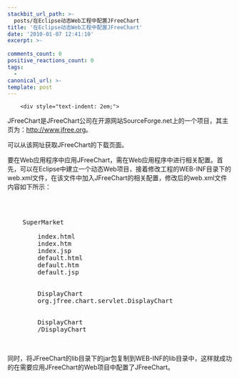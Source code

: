 ```yaml
---
stackbit_url_path: >-
  posts/在Eclipse动态Web工程中配置JFreeChart
title: '在Eclipse动态Web工程中配置JFreeChart'
date: '2010-01-07 12:41:10'
excerpt: >-
  
comments_count: 0
positive_reactions_count: 0
tags: 
  - 
canonical_url: >-
template: post
---
```


        <div style="text-indent: 2em;">
<p>JFreeChart是JFreeChart公司在开源网站SourceForge.net上的一个项目，其主页为：<a href="http://www.jfree.org" target="_blank" title="JFree">http://www.jfree.org</a>。</p>
<p>可以从该网址获取JFreeChart的下载页面。</p>
<p>要在Web应用程序中应用JFreeChart，需在Web应用程序中进行相关配置。首先，可以在Eclipse中建立一个动态Web项目，接着修改工程的WEB-INF目录下的web.xml文件，在该文件中加入JFreeChart的相关配置，修改后的web.xml文件内容如下所示：</p>
<pre class="brush: java" style="text-indent: 0;"><!--?xml version="1.0" encoding="UTF-8"?-->
<web-app id="WebApp_ID" version="2.4" xmlns="http://java.sun.com/xml/ns/j2ee" xmlns:xsi="http://www.w3.org/2001/XMLSchema-instance" xsi:schemalocation="http://java.sun.com/xml/ns/j2ee http://java.sun.com/xml/ns/j2ee/web-app_2_4.xsd">
	<display-name>
	SuperMarket</display-name>
	<welcome-file-list>
		<welcome-file>index.html</welcome-file>
		<welcome-file>index.htm</welcome-file>
		<welcome-file>index.jsp</welcome-file>
		<welcome-file>default.html</welcome-file>
		<welcome-file>default.htm</welcome-file>
		<welcome-file>default.jsp</welcome-file>
	</welcome-file-list>
	<servlet>
		<servlet-name>DisplayChart</servlet-name>
		<servlet-class>org.jfree.chart.servlet.DisplayChart</servlet-class>
	</servlet>
	<servlet-mapping>
		<servlet-name>DisplayChart</servlet-name>
		<url-pattern>/DisplayChart</url-pattern>
	</servlet-mapping>
</web-app>
</pre>
<p>同时，将JFreeChart的lib目录下的jar包复制到WEB-INF的lib目录中，这样就成功的在需要应用JFreeChart的Web项目中配置了JFreeChart。</p>
</div>
      